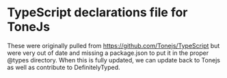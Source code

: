 # TypeScript declarations file for ToneJs
These were originally pulled from https://github.com/Tonejs/TypeScript
but were very out of date and missing a package.json to put it in the
proper @types directory.  When this is fully updated, we can update back
to Tonejs as well as contribute to DefinitelyTyped.
